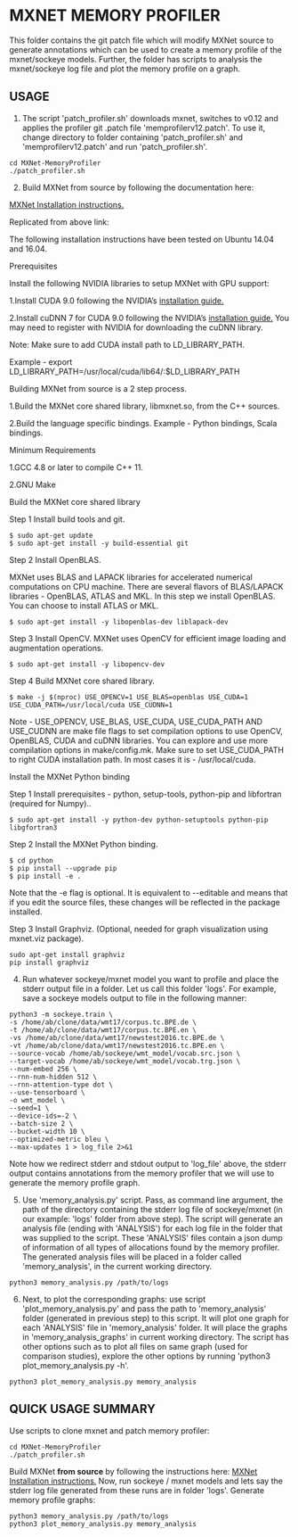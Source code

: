 # MXNET MEMORY PROFILER

This folder contains the git patch file which will modify MXNet source to generate annotations which can be used to create a memory profile of the mxnet/sockeye models. Further, the folder has scripts to analysis the mxnet/sockeye log file and plot the memory profile on a graph.

## USAGE
1. The script 'patch_profiler.sh' downloads mxnet, switches to v0.12 and applies the profiler git .patch file 'memprofilerv12.patch'. To use it, change directory to folder containing 'patch_profiler.sh' and 'memprofilerv12.patch' and run 'patch_profiler.sh'.
```
cd MXNet-MemoryProfiler
./patch_profiler.sh
```

2. Build MXNet from source by following the documentation here:

[MXNet Installation instructions.](https://mxnet.incubator.apache.org/install/index.html)

Replicated from above link:

The following installation instructions have been tested on Ubuntu 14.04 and 16.04.

Prerequisites

Install the following NVIDIA libraries to setup MXNet with GPU support:

1.Install CUDA 9.0 following the NVIDIA’s [installation guide.](https://docs.nvidia.com/cuda/cuda-installation-guide-linux/)

2.Install cuDNN 7 for CUDA 9.0 following the NVIDIA’s [installation guide.](https://developer.nvidia.com/cudnn) You may need to 
register with NVIDIA for downloading the cuDNN library.

Note: Make sure to add CUDA install path to LD_LIBRARY_PATH.

Example - export LD_LIBRARY_PATH=/usr/local/cuda/lib64/:$LD_LIBRARY_PATH

Building MXNet from source is a 2 step process.

1.Build the MXNet core shared library, libmxnet.so, from the C++ sources.

2.Build the language specific bindings. Example - Python bindings, Scala bindings.

Minimum Requirements

1.GCC 4.8 or later to compile C++ 11.

2.GNU Make

Build the MXNet core shared library

Step 1 Install build tools and git.
```
$ sudo apt-get update
$ sudo apt-get install -y build-essential git
```

Step 2 Install OpenBLAS.

MXNet uses BLAS and LAPACK libraries for accelerated numerical computations on CPU machine. There are several flavors of BLAS/LAPACK libraries - OpenBLAS, ATLAS and MKL. In this step we install OpenBLAS. You can choose to install ATLAS or MKL.
```
$ sudo apt-get install -y libopenblas-dev liblapack-dev
```

Step 3 Install OpenCV.
MXNet uses OpenCV for efficient image loading and augmentation operations.
```
$ sudo apt-get install -y libopencv-dev
```

Step 4 Build MXNet core shared library.
```
$ make -j $(nproc) USE_OPENCV=1 USE_BLAS=openblas USE_CUDA=1 USE_CUDA_PATH=/usr/local/cuda USE_CUDNN=1
```

Note - USE_OPENCV, USE_BLAS, USE_CUDA, USE_CUDA_PATH AND USE_CUDNN are make file flags to set compilation options to use OpenCV, OpenBLAS, CUDA and cuDNN libraries. You can explore and use more compilation options in make/config.mk. Make sure to set USE_CUDA_PATH to right CUDA installation path. In most cases it is - /usr/local/cuda.

Install the MXNet Python binding

Step 1 Install prerequisites - python, setup-tools, python-pip and libfortran (required for Numpy)..
```
$ sudo apt-get install -y python-dev python-setuptools python-pip libgfortran3
```

Step 2 Install the MXNet Python binding.
```
$ cd python
$ pip install --upgrade pip
$ pip install -e .
```
Note that the -e flag is optional. It is equivalent to --editable and means that if you edit the source files, these changes will be reflected in the package installed.

Step 3 Install Graphviz. (Optional, needed for graph visualization using mxnet.viz package).
```
sudo apt-get install graphviz
pip install graphviz
```

4. Run whatever sockeye/mxnet model you want to profile and place the stderr output file in a folder. Let us call this folder 'logs'.
For example, save a sockeye models output to file in the following manner:
```
python3 -m sockeye.train \
-s /home/ab/clone/data/wmt17/corpus.tc.BPE.de \
-t /home/ab/clone/data/wmt17/corpus.tc.BPE.en \
-vs /home/ab/clone/data/wmt17/newstest2016.tc.BPE.de \
-vt /home/ab/clone/data/wmt17/newstest2016.tc.BPE.en \
--source-vocab /home/ab/sockeye/wmt_model/vocab.src.json \
--target-vocab /home/ab/sockeye/wmt_model/vocab.trg.json \
--num-embed 256 \
--rnn-num-hidden 512 \
--rnn-attention-type dot \
--use-tensorboard \
-o wmt_model \
--seed=1 \
--device-ids=-2 \
--batch-size 2 \
--bucket-width 10 \
--optimized-metric bleu \
--max-updates 1 > log_file 2>&1
```
Note how we redirect stderr and stdout output to 'log_file' above, the stderr output contains annotations from the memory profiler 
that we will use to generate the memory profile graph.

5. Use 'memory_analysis.py' script. Pass, as command line argument, the path of the directory containing the stderr log file of sockeye/mxnet (in our example: 'logs' folder from above step). The script will generate an analysis file (ending with 'ANALYSIS') for each log file in the folder that was supplied to the script. These 'ANALYSIS' files contain a json dump of information of all types of allocations found by the memory profiler. The generated analysis files will be placed in a folder called 'memory_analysis', in the current working directory.
```
python3 memory_analysis.py /path/to/logs
```

6. Next, to plot the corresponding graphs: use script 'plot_memory_analysis.py' and pass the path to 'memory_analysis' folder (generated in previous step) to this script. It will plot one graph for each 'ANALYSIS' file in 'memory_analysis' folder. It will place the graphs in 'memory_analysis_graphs' in current working directory. The script has other options such as to plot all files on same graph (used for comparison studies), explore the other options by running 'python3 plot_memory_analysis.py -h'.
```
python3 plot_memory_analysis.py memory_analysis
```

## QUICK USAGE SUMMARY
Use scripts to clone mxnet and patch memory profiler:
```
cd MXNet-MemoryProfiler
./patch_profiler.sh
```
Build MXNet **from source** by following the instructions here:
[MXNet Installation instructions.](https://mxnet.incubator.apache.org/install/index.html)
Now, run sockeye / mxnet models and lets say the stderr log file generated from these runs are in folder 'logs'. Generate memory profile graphs:
```
python3 memory_analysis.py /path/to/logs
python3 plot_memory_analysis.py memory_analysis
```
